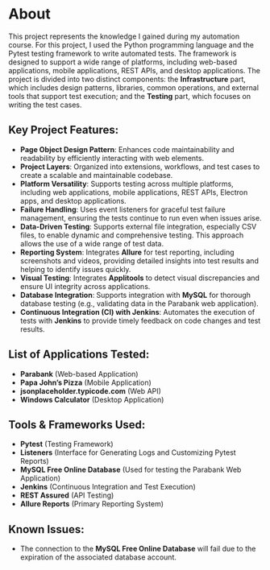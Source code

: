 # About
This project represents the knowledge I gained during my automation course. For this project, I used the Python programming language and the Pytest testing framework to write automated tests. The framework is designed to support a wide range of platforms, including web-based applications, mobile applications, REST APIs, and desktop applications. The project is divided into two distinct components: the **Infrastructure** part, which includes design patterns, libraries, common operations, and external tools that support test execution; and the **Testing** part, which focuses on writing the test cases.

## Key Project Features:
- **Page Object Design Pattern**: Enhances code maintainability and readability by efficiently interacting with web elements.
- **Project Layers**: Organized into extensions, workflows, and test cases to create a scalable and maintainable codebase.
- **Platform Versatility**: Supports testing across multiple platforms, including web applications, mobile applications, REST APIs, Electron apps, and desktop applications.
- **Failure Handling**: Uses event listeners for graceful test failure management, ensuring the tests continue to run even when issues arise.
- **Data-Driven Testing**: Supports external file integration, especially CSV files, to enable dynamic and comprehensive testing. This approach allows the use of a wide range of test data.
- **Reporting System**: Integrates **Allure** for test reporting, including screenshots and videos, providing detailed insights into test results and helping to identify issues quickly.
- **Visual Testing**: Integrates **Applitools** to detect visual discrepancies and ensure UI integrity across applications.
- **Database Integration**: Supports integration with **MySQL** for thorough database testing (e.g., validating data in the Parabank web application).
- **Continuous Integration (CI) with Jenkins**: Automates the execution of tests with **Jenkins** to provide timely feedback on code changes and test results.

## List of Applications Tested:
- **Parabank** (Web-based Application)
- **Papa John’s Pizza** (Mobile Application)
- **jsonplaceholder.typicode.com** (Web API)
- **Windows Calculator** (Desktop Application)

## Tools & Frameworks Used:
- **Pytest** (Testing Framework)
- **Listeners** (Interface for Generating Logs and Customizing Pytest Reports)
- **MySQL Free Online Database** (Used for testing the Parabank Web Application)
- **Jenkins** (Continuous Integration and Test Execution)
- **REST Assured** (API Testing)
- **Allure Reports** (Primary Reporting System)

## Known Issues:
- The connection to the **MySQL Free Online Database** will fail due to the expiration of the associated database account.